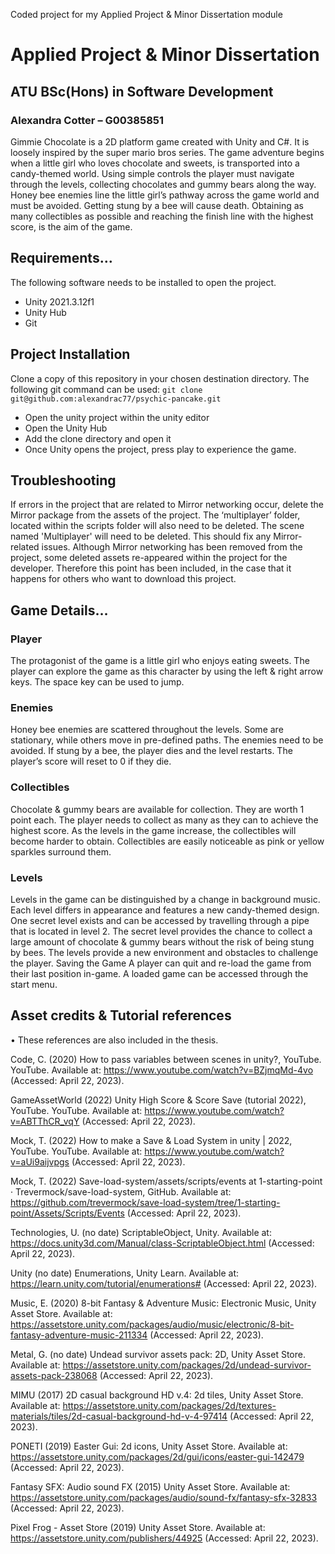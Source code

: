 
Coded project for my Applied Project &amp; Minor Dissertation module
# Applied Project & Minor Dissertation
## ATU BSc(Hons) in Software Development
### Alexandra Cotter – G00385851

Gimmie Chocolate is a 2D platform game created with Unity and C#. It is loosely inspired by the super mario bros series.
The game adventure begins when a little girl who loves chocolate and sweets, is transported into a candy-themed world. Using simple controls the player must navigate through the levels, collecting chocolates and gummy bears along the way. Honey bee enemies line the little girl’s pathway across the game world and must be avoided. Getting stung by a bee will cause death. Obtaining as many collectibles as possible and reaching the finish line with the highest score, is the aim of the game.


## Requirements…
The following software needs to be installed to open the project.
- Unity 2021.3.12f1 
- Unity Hub
- Git

## Project Installation
Clone a copy of this repository in your chosen destination directory. The following git command can be used:
`git clone git@github.com:alexandrac77/psychic-pancake.git`

- Open the unity project within the unity editor
- Open the Unity Hub 
- Add the clone directory and open it
- Once Unity opens the project, press play to experience the game.

## Troubleshooting
If errors in the project that are related to Mirror networking occur, delete the Mirror package from the assets of the project. The ‘multiplayer’ folder, located within the scripts folder will also need to be deleted. The scene named 'Multiplayer' will need to be deleted. This should fix any Mirror-related issues. 
Although Mirror networking has been removed from the project, some deleted assets re-appeared within the project for the developer. Therefore this point has been included, in the case that it happens for others who want to download this project.

## Game Details…
### Player
The protagonist of the game is a little girl who enjoys eating sweets. The player can explore the game as this character by using the left & right arrow keys. The space key can be used to jump.

### Enemies
Honey bee enemies are scattered throughout the levels. Some are stationary, while others move in pre-defined paths. The enemies need to be avoided. If stung by a bee, the player dies and the level restarts. The player’s score will reset to 0 if they die.

### Collectibles
Chocolate & gummy bears are available for collection. They are worth 1 point each. The player needs to collect as many as they can to achieve the highest score. As the levels in the game increase, the collectibles will become harder to obtain. Collectibles are easily noticeable as pink or yellow sparkles surround them.

### Levels
Levels in the game can be distinguished by a change in background music. Each level differs in appearance and features a new candy-themed design. One secret level exists and can be accessed by travelling through a pipe that is located in level 2. The secret level provides the chance to collect a large amount of chocolate & gummy bears without the risk of being stung by bees. The levels provide a new environment and obstacles to challenge the player.
Saving the Game
A player can quit and re-load the game from their last position in-game. A loaded game can be accessed through the start menu.

## Asset credits & Tutorial references
•	These references are also included in the thesis.

Code, C. (2020) How to pass variables between scenes in unity?, YouTube. YouTube. Available at: https://www.youtube.com/watch?v=BZjmqMd-4vo (Accessed: April 22, 2023). 

GameAssetWorld (2022) Unity High Score &amp; Score Save (tutorial 2022), YouTube. YouTube. Available at: https://www.youtube.com/watch?v=ABTThCR_vqY (Accessed: April 22, 2023). 

Mock, T. (2022) How to make a Save &amp; Load System in unity | 2022, YouTube. YouTube. Available at: https://www.youtube.com/watch?v=aUi9aijvpgs (Accessed: April 22, 2023). 

Mock, T. (2022) Save-load-system/assets/scripts/events at 1-starting-point · Trevermock/save-load-system, GitHub. Available at: https://github.com/trevermock/save-load-system/tree/1-starting-point/Assets/Scripts/Events (Accessed: April 22, 2023). 

Technologies, U. (no date) ScriptableObject, Unity. Available at: https://docs.unity3d.com/Manual/class-ScriptableObject.html (Accessed: April 22, 2023). 

Unity (no date) Enumerations, Unity Learn. Available at: https://learn.unity.com/tutorial/enumerations# (Accessed: April 22, 2023). 

Music, E. (2020) 8-bit Fantasy &amp; Adventure Music: Electronic Music, Unity Asset Store. Available at: https://assetstore.unity.com/packages/audio/music/electronic/8-bit-fantasy-adventure-music-211334 (Accessed: April 22, 2023). 

Metal, G. (no date) Undead survivor assets pack: 2D, Unity Asset Store. Available at: https://assetstore.unity.com/packages/2d/undead-survivor-assets-pack-238068 (Accessed: April 22, 2023). 

MIMU (2017) 2D casual background HD v.4: 2d tiles, Unity Asset Store. Available at: https://assetstore.unity.com/packages/2d/textures-materials/tiles/2d-casual-background-hd-v-4-97414 (Accessed: April 22, 2023). 

PONETI (2019) Easter Gui: 2d icons, Unity Asset Store. Available at: https://assetstore.unity.com/packages/2d/gui/icons/easter-gui-142479 (Accessed: April 22, 2023). 

Fantasy SFX: Audio sound FX (2015) Unity Asset Store. Available at: https://assetstore.unity.com/packages/audio/sound-fx/fantasy-sfx-32833 (Accessed: April 22, 2023). 

Pixel Frog - Asset Store (2019) Unity Asset Store. Available at: https://assetstore.unity.com/publishers/44925 (Accessed: April 22, 2023). 


